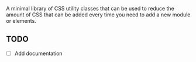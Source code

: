 A minimal library of CSS utility classes that can be used to reduce the amount of CSS that can be added every time you need to add a new module or elements.

## TODO

- [ ] Add documentation
